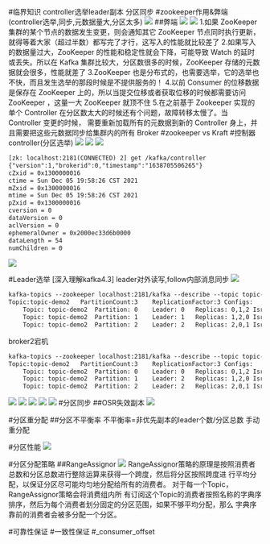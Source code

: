 #临界知识
controller选举leader副本
分区同步
#zookeeper作用&弊端(controller选举,同步,元数据量大,分区太多)
![](.z_06_分布式_消息队列_kafka_04_高可用_controller_副本选举_副本同步_可靠性确保_HW_LEO_分区重分配_分区调优_paxos_images/a6971c35.png)
##弊端
![](.z_06_分布式_消息队列_kafka_04_高可用_controller_副本选举_副本同步_可靠性确保_HW_LEO_分区重分配_分区调优_paxos_images/f04df613.png)
![](.z_06_分布式_消息队列_kafka_04_高可用_controller_副本选举_副本同步_可靠性确保_HW_LEO_分区重分配_分区调优_paxos_images/61dcf812.png)
1.如果 ZooKeeper 集群的某个节点的数据发生变更，则会通知其它 ZooKeeper 节点同时执行更新，就得等着大家（超过半数）都写完了才行，这写入的性能就比较差了
2.如果写入的数据量过大，ZooKeeper 的性能和稳定性就会下降，可能导致 Watch 的延时或丢失。所以在 Kafka 集群比较大，分区数很多的时候，ZooKeeper 存储的元数据就会很多，性能就差了
3.ZooKeeper 也是分布式的，也需要选举，它的选举也不快，而且发生选举的那段时候是不提供服务的！
4.以前 Consumer 的位移数据是保存在 ZooKeeper 上的，所以当提交位移或者获取位移的时候都需要访问 ZooKeeper ，这量一大 ZooKeeper 就顶不住
5.在之前基于 Zookeeper 实现的单个 Controller 在分区数太大的时候还有个问题，故障转移太慢了。当 Controller 变更的时候，
需要重新加载所有的元数据到新的 Controller 身上，并且需要把这些元数据同步给集群内的所有 Broker
#zookeeper vs Kraft
[](https://juejin.cn/post/6960485225998598158)
#控制器controller(分区选举)
![](.z_06_分布式_消息队列_kafka_04_高可用_controller_副本选举_副本同步_可靠性确保_HW_LEO_分区重分配_分区调优_paxos_images/2b2aa33c.png)
![](.z_06_分布式_消息队列_kafka_04_高可用_controller_副本选举_副本同步_可靠性确保_HW_LEO_分区重分配_分区调优_paxos_images/acf33fd6.png)
![](.z_06_分布式_消息队列_kafka_04_分区管理_controller_副本选举_分区重分配_分区调优_paxos_images/39b9989b.png)
```asp
[zk: localhost:2181(CONNECTED) 2] get /kafka/controller
{"version":1,"brokerid":0,"timestamp":"1638705506265"}
cZxid = 0x1300000016
ctime = Sun Dec 05 19:58:26 CST 2021
mZxid = 0x1300000016
mtime = Sun Dec 05 19:58:26 CST 2021
pZxid = 0x1300000016
cversion = 0
dataVersion = 0
aclVersion = 0
ephemeralOwner = 0x2000ec33d6b0000
dataLength = 54
numChildren = 0
```
![](.z_06_分布式_消息队列_kafka_04_分区管理_controller_副本选举_分区重分配_分区调优_paxos_images/fec72baf.png)

#Leader选举
[深入理解kafka4.3]
leader对外读写,follow内部消息同步
![](.z_06_分布式_消息队列_kafka_04_分区管理_副本选举_分区重分配_分区调优_paxos_images/9736093d.png)
```asp
kafka-topics --zookeeper localhost:2181/kafka --describe --topic topic-demo2
Topic:topic-demo2	PartitionCount:3	ReplicationFactor:3	Configs:
	Topic: topic-demo2	Partition: 0	Leader: 0	Replicas: 0,1,2	Isr: 0,1,2
	Topic: topic-demo2	Partition: 1	Leader: 1	Replicas: 1,2,0	Isr: 1,2,0
	Topic: topic-demo2	Partition: 2	Leader: 2	Replicas: 2,0,1	Isr: 2,0,1
```
broker2宕机
```asp
kafka-topics --zookeeper localhost:2181/kafka --describe --topic topic-demo2
Topic:topic-demo2	PartitionCount:3	ReplicationFactor:3	Configs:
	Topic: topic-demo2	Partition: 0	Leader: 0	Replicas: 0,1,2	Isr: 0,2
	Topic: topic-demo2	Partition: 1	Leader: 2	Replicas: 1,2,0	Isr: 2,0
	Topic: topic-demo2	Partition: 2	Leader: 2	Replicas: 2,0,1	Isr: 2,0
```

![](.z_06_分布式_消息队列_kafka_04_分区管理_副本选举_分区重分配_分区调优_paxos_images/f5815b99.png)
![](.z_06_分布式_消息队列_kafka_04_分区管理_controller_副本选举_分区重分配_分区调优_paxos_images/5fd3041e.png)
![](.z_06_分布式_消息队列_kafka_04_高可用_controller_副本选举_副本同步_可靠性确保_HW_LEO_分区重分配_分区调优_paxos_images/8a4a84e2.png)
![](.z_06_分布式_消息队列_kafka_04_高可用_controller_副本选举_副本同步_可靠性确保_HW_LEO_分区重分配_分区调优_paxos_images/0a97e8c3.png)
![](.z_06_分布式_消息队列_kafka_04_高可用_controller_副本选举_副本同步_可靠性确保_HW_LEO_分区重分配_分区调优_paxos_images/f732b301.png)
#分区同步
##OSR失效副本
![](.z_06_分布式_消息队列_kafka_04_分区管理_controller_副本选举_副本同步_HW_LEO_分区重分配_分区调优_paxos_images/354db8fd.png)

#分区重分配
##分区不平衡率
不平衡率=非优先副本的leader个数/分区总数
手动重分配

#分区性能
![](.z_06_分布式_消息队列_kafka_04_分区管理_副本选举_分区重分配_分区调优_paxos_images/bb4df5ae.png)

#分区分配策略
##RangeAssignor
![](.z_06_分布式_消息队列_kafka_04_高可用_controller_副本选举_副本同步_可靠性确保_HW_LEO_分区重分配_分区调优_paxos_images/4e1fc155.png)
RangeAssignor策略的原理是按照消费者总数和分区总数进行整除运算来获得一个跨度，然后将分区按照跨度进 行平均分配，以保证分区尽可能均匀地分配给所有的消费者。
对于每一个Topic，RangeAssignor策略会将消费组内所 有订阅这个Topic的消费者按照名称的字典序排序，然后为每个消费者划分固定的分区范围，如果不够平均分配，那么 字典序靠前的消费者会被多分配一个分区。

#可靠性保证
#一致性保证
#_consumer_offset
